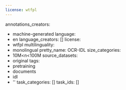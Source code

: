 ```yaml
---
license: wtfpl
---
```


annotations_creators:
- machine-generated
language:
- en
language_creators: []
license:
- wtfpl
multilinguality:
- monolingual
pretty_name: OCR-IDL
size_categories:
- 10M<n<100M
source_datasets:
- original
tags:
- pretraining
- documents
- idl
- ''
task_categories: []
task_ids: []
